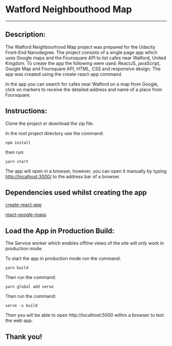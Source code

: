 # Watford Neighbouthood Map
---

## Description:
The Watford Neighbourhood Map project was prepared for the Udacity Front-End Nanodegree. The project consists of a single page app which uses Google maps and the Foursquare API to list cafes near Watford, United Kingdom. To create the app the following were used: ReactJS, javaScript, Google Map and Foursquare API, HTML, CSS and responsive design. The app was created using the create-react-app command.

In the app you can search for cafes near Watford on a map from Google, click on markers to receive the detailed address and name of a place from Foursquare.

## Instructions:

Clone the project or download the zip file.

In the root project directory use the command:
```
npm install
```
then run:
```
yarn start
```
The app will open in a browser, however, you can open it manually by typing [http://localhost:3000/](http://localhost:3000/) to the address bar of a browser.

## Dependencies used whilst creating the app
[create-react-app](https://github.com/facebook/create-react-app) 

[react-google-maps](https://github.com/tomchentw/react-google-maps)


## Load the App in Production Build:
The Service worker which enables offline views of the site will only work in production mode.

To start the app in production mode run the command:
```
yarn build
```
Then run the command:
```
yarn global add serve
```
Then run the command:
```
serve -s build
```
Then you will be able to open http://localhost:5000 within a browser to test the web app.

## Thank you!